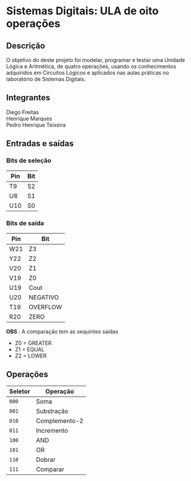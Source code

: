 # Sistemas Digitais: ULA de oito operações

## Descrição
O objetivo do deste projeto foi modelar, programar e testar uma Unidade Lógica e Aritmética, de quatro operações, usando os conhecimentos adquiridos em Circuitos Lógicos e aplicados nas aulas práticas no laboratório de Sistemas Digitais.

## Integrantes
Diego Freitas\
Henrique Marques\
Pedro Henrique Teixeira

## Entradas e saídas
### Bits de seleção
|Pin|Bit|
|---|---|
| T9  | S2 |
| U8  | S1 |
| U10 | S0 |
	 
### Bits de saída
|Pin|Bit|
|-|-|
| W21 | Z3 |
| Y22 | Z2 |
| V20 | Z1 |
| V19 | Z0 |
| U19 | Cout |
| U20 | NEGATIVO |
| T19 | OVERFLOW |
| R20 | ZERO |

**OBS** : A comparação tem as sequintes saídas
- Z0 = GREATER
- Z1 = EQUAL
- Z2 = LOWER

## Operações
|Seletor| Operação|
|---|---|
| `000` | Soma          |
| `001` | Substração    |
| `010` | Complemento-2     |
| `011` | Incremento    |
| `100` | AND            |
| `101` | OR   |
| `110` | Dobrar  |
| `111` | Comparar|

